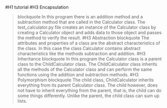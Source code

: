 #H1 tutorial
#H3 Encapsulation
> blockquote In this program there is an addition method and a subtraction method that are called in the Calculator class. The test_calculator.py file creates an instance of the Calculator class by creating a Calculator object and adds data to those object and passes the method to verify the result.
#H3 Abstraction
> blockquote The attributes and properties of a class are the abstract characteristics of the class. In this case the class Calculator contains abstract characteristics like the methods subtraction and addition. 
#H3 Inheritance
> blockquote In this program the Calculator class is a parent class to the ChildCalculator class. The ChildCalculator class inherits all the methods of the Calculator class and can perform the same functions using the addition and subtraction methods. 
#H3 Polymorphism
> blockquote The child class, ChildCalculator inherits everything from its parent Calculator class. The child however, does not have to inherit everything from the parent, that is, the child can do some things differently. Unlike the parent, the child class can sum up lists. 
